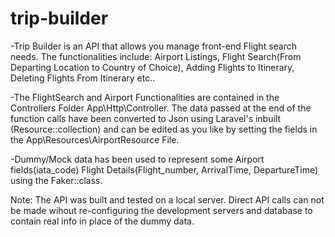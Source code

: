 # trip-builder
-Trip Builder is an API that allows you manage front-end Flight search needs. The functionalities include:
Airport Listings, Flight Search(From Departing Location to Country of Choice), Adding Flights to Itinerary, Deleting Flights From Itinerary etc..

-The FlightSearch and Airport Functionalities are contained in the Controllers Folder  App\Http\Controller. The data passed at the end of the function calls have been converted to Json using Laravel's inbuilt (Resource::collection) and can be edited as you like by setting the fields in the App\Resources\AirportResource File. 

-Dummy/Mock data has been used to represent some Airport fields(iata_code) Flight Details(Flight_number, ArrivalTime, DepartureTime) using the Faker::class.




Note: The API was built and tested on a local server. Direct API calls can not be made wihout re-configuring the development servers and database to contain real info in place of the dummy data.